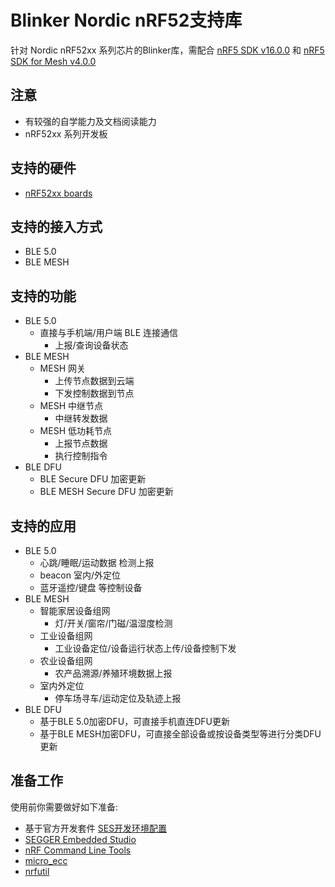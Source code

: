 # Blinker Nordic nRF52支持库
针对 Nordic nRF52xx 系列芯片的Blinker库，需配合 [nRF5 SDK v16.0.0](https://infocenter.nordicsemi.com/topic/struct_sdk/struct/sdk_nrf5_latest.html?cp=7_1) 和 [nRF5 SDK for Mesh v4.0.0](https://infocenter.nordicsemi.com/topic/struct_sdk/struct/sdk_mesh_latest.html?cp=7_2)

## 注意
- 有较强的自学能力及文档阅读能力  
- nRF52xx 系列开发板

## 支持的硬件
* [nRF52xx boards](https://www.nordicsemi.com/Software-and-tools/Development-Kits)

## 支持的接入方式
* BLE 5.0
* BLE MESH

## 支持的功能
- BLE 5.0
  - 直接与手机端/用户端 BLE 连接通信
    - 上报/查询设备状态
- BLE MESH
  - MESH 网关
    - 上传节点数据到云端
    - 下发控制数据到节点
  - MESH 中继节点
    - 中继转发数据
  - MESH 低功耗节点
    - 上报节点数据
    - 执行控制指令
- BLE DFU
  - BLE Secure DFU 加密更新
  - BLE MESH Secure DFU 加密更新

## 支持的应用
- BLE 5.0
  - 心跳/睡眠/运动数据 检测上报
  - beacon 室内/外定位
  - 蓝牙遥控/键盘 等控制设备
- BLE MESH
  - 智能家居设备组网
    - 灯/开关/窗帘/门磁/温湿度检测
  - 工业设备组网
    - 工业设备定位/设备运行状态上传/设备控制下发
  - 农业设备组网
    - 农产品溯源/养殖环境数据上报
  - 室内外定位
    - 停车场寻车/运动定位及轨迹上报
- BLE DFU
  - 基于BLE 5.0加密DFU，可直接手机直连DFU更新
  - 基于BLE MESH加密DFU，可直接全部设备或按设备类型等进行分类DFU更新

## 准备工作
使用前你需要做好如下准备:
* 基于官方开发套件 [SES开发环境配置](https://infocenter.nordicsemi.com/pdf/getting_started_ses.pdf)
* [SEGGER Embedded Studio](https://www.segger.com/downloads/embedded-studio/)
* [nRF Command Line Tools](https://www.nordicsemi.com/Software-and-Tools/Development-Tools/nRF-Command-Line-Tools/Download#infotabs)
* [micro_ecc](https://infocenter.nordicsemi.com/topic/sdk_nrf5_v16.0.0/lib_crypto_backend_micro_ecc.html#lib_crypto_backend_micro_ecc_install)
* [nrfutil](https://infocenter.nordicsemi.com/topic/ug_nrfutil/UG/nrfutil/nrfutil_installing.html)

